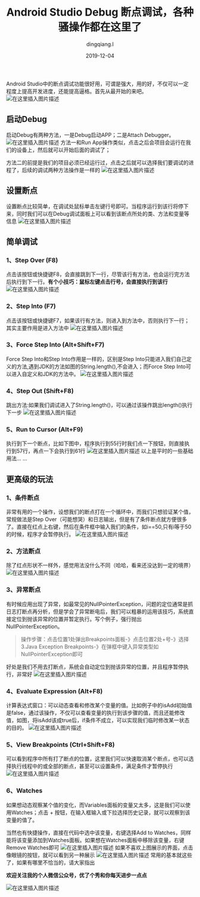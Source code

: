 ﻿---
layout:     post
title:      Android Studio Debug 断点调试，各种骚操作都在这里了
subtitle:   
date:       2019-12-04
author:     dingqiang.l
header-img: img/post-2019-12-04.jpg
catalog: true
tags:
    - Android
    - 开发技巧
---

Android Studio中的断点调试功能很好用，可谓是强大，用的好，不仅可以一定程度上提高开发进度，还能提高逼格。首先从最开始的来吧。
![在这里插入图片描述](https://img-blog.csdnimg.cn/20191204181137859.jpg)

## 启动Debug ##

启动Debug有两种方法，一是Debug启动APP；二是Attach Debugger。
![在这里插入图片描述](https://img-blog.csdnimg.cn/20191204181237885.png)
方法一和Run App操作类似，点击之后会项目会运行在我们的设备上，然后就可以开始后面的调试了；

方法二的前提是我们的项目必须已经运行过，点击之后就可以选择我们要调试的进程了，后续的调试两种方法操作是一样的
![在这里插入图片描述](https://img-blog.csdnimg.cn/20191204181254894.png?x-oss-process=image/watermark,type_ZmFuZ3poZW5naGVpdGk,shadow_10,text_aHR0cHM6Ly9ibG9nLmNzZG4ubmV0L2xkcTEzMDI2ODc2OTU2,size_16,color_FFFFFF,t_70)
## 设置断点 ##
设置断点比较简单，在调试处鼠标单击左键行号即可。当程序运行到该行将停下来，同时我们可以在Debug调试面板上可以看到该断点所处的类、方法和变量等信息
![在这里插入图片描述](https://img-blog.csdnimg.cn/20191204181319170.png?x-oss-process=image/watermark,type_ZmFuZ3poZW5naGVpdGk,shadow_10,text_aHR0cHM6Ly9ibG9nLmNzZG4ubmV0L2xkcTEzMDI2ODc2OTU2,size_16,color_FFFFFF,t_70)
## 简单调试 ##

###  1、Step Over (F8)  ###
点击该按钮或快捷键F8，会直接跳到下一行，尽管该行有方法，也会运行完方法后执行到下一行。**有个小技巧：鼠标左键点击行号，会直接执行到该行**
![在这里插入图片描述](https://img-blog.csdnimg.cn/20191204181341671.png)
###  2、Step Into (F7)  ###
点击该按钮或快捷键F7，如果该行有方法，则进入到方法中，否则执行下一行；其实主要作用是进入方法中
![在这里插入图片描述](https://img-blog.csdnimg.cn/20191204181351768.png)
###  3、Force Step Into (Alt+Shift+F7)  ###
Force Step Into和Step Into作用是一样的，区别是Step Into只能进入我们自己定义的方法,遇到JDK的方法如图的String.length(),不会进入；而Force Step Into可以进入自定义和JDK的方法中。
![在这里插入图片描述](https://img-blog.csdnimg.cn/20191204181359660.png?x-oss-process=image/watermark,type_ZmFuZ3poZW5naGVpdGk,shadow_10,text_aHR0cHM6Ly9ibG9nLmNzZG4ubmV0L2xkcTEzMDI2ODc2OTU2,size_16,color_FFFFFF,t_70)
###  4、Step Out (Shift+F8)  ###

跳出方法:如果我们调试进入了String.length()，可以通过该操作跳出length()执行下一步
![在这里插入图片描述](https://img-blog.csdnimg.cn/20191204181423466.png)
###  5、Run to Cursor (Alt+F9)  ###

执行到下一个断点，比如下图中，程序执行到55行时我们点一下按钮，则直接执行到57行，再点一下会执行到61行
![在这里插入图片描述](https://img-blog.csdnimg.cn/20191204181438411.png?x-oss-process=image/watermark,type_ZmFuZ3poZW5naGVpdGk,shadow_10,text_aHR0cHM6Ly9ibG9nLmNzZG4ubmV0L2xkcTEzMDI2ODc2OTU2,size_16,color_FFFFFF,t_70)
以上是平时的一些基础用法... ...

## 更高级的玩法 ##

###  1、条件断点 ###

非常有用的一个操作，设想我们的断点打在一个循环中，而我们只想验证某个值，常规做法是Step Over（可能想哭）和日志输出，但是有了条件断点就方便很多了。直接在红点上右键，然后在条件框中输入我们的条件，如i==50,只有i等于50的时候，程序才会暂停执行。
![在这里插入图片描述](https://img-blog.csdnimg.cn/20191204181503426.png?x-oss-process=image/watermark,type_ZmFuZ3poZW5naGVpdGk,shadow_10,text_aHR0cHM6Ly9ibG9nLmNzZG4ubmV0L2xkcTEzMDI2ODc2OTU2,size_16,color_FFFFFF,t_70)
###  2、方法断点 ###
除了红点形状不一样外，感觉用法没什么不同（哈哈，看来还没达到一定的境界）
![在这里插入图片描述](https://img-blog.csdnimg.cn/20191204181521262.png)
###  3、异常断点 ###
有时候应用出现了异常，如最常见的NullPointerException，问题的定位通常是抓日志打断点再分析，但是学会了异常断电后，我们可以粗暴的运用该技巧，系统直接定位到抛该异常的位置并暂定执行。写个例子，强行抛出NullPointerException。

> 操作步骤：点击位置1处弹出Breakpoints面板-》点击位置2处+号-》选择3.Java Exception Breakpoints-》在弹框中键入异常类型如NullPointerException即可

好处是我们不用去打断点，系统会自动定位到抛该异常的位置，并且程序暂停执行，非常好
![在这里插入图片描述](https://img-blog.csdnimg.cn/20191204181542559.png?x-oss-process=image/watermark,type_ZmFuZ3poZW5naGVpdGk,shadow_10,text_aHR0cHM6Ly9ibG9nLmNzZG4ubmV0L2xkcTEzMDI2ODc2OTU2,size_16,color_FFFFFF,t_70)
###  4、Evaluate Expression  (Alt+F8) ###

计算表达式窗口：可以动态查看和修改某个变量的值。比如例子中的isAdd初始值是false，通过该操作，不仅可以查看变量的执行到该步骤的值，而且还能修改值，如图，将isAdd该成true后，if条件不成立，可以实现我们临时修改某一状态的目的。
![在这里插入图片描述](https://img-blog.csdnimg.cn/20191204181603911.png?x-oss-process=image/watermark,type_ZmFuZ3poZW5naGVpdGk,shadow_10,text_aHR0cHM6Ly9ibG9nLmNzZG4ubmV0L2xkcTEzMDI2ODc2OTU2,size_16,color_FFFFFF,t_70)
###  5、View Breakpoints  (Ctrl+Shift+F8) ###
可以看到程序中所有打了断点的位置，这里我们可以快速取消某个断点，也可以选择执行线程中的或全部的断点，甚至可以设置条件，满足条件才暂停执行
![在这里插入图片描述](https://img-blog.csdnimg.cn/20191204181623755.png?x-oss-process=image/watermark,type_ZmFuZ3poZW5naGVpdGk,shadow_10,text_aHR0cHM6Ly9ibG9nLmNzZG4ubmV0L2xkcTEzMDI2ODc2OTU2,size_16,color_FFFFFF,t_70)
###  6、Watches  ###
如果想动态观察某个值的变化，而Variables面板的变量又太多，这是我们可以使用Watches；点击 + 按钮，在输入框输入或下拉选择历史记录，就可以观察到该变量的值了。

当然也有快捷操作，直接在代码中选中该变量，右键选择Add to Watches，同样能将该变量添加到Watches面板。如果想在Watches面板中移除该变量，右键Remove Watches即可
![在这里插入图片描述](https://img-blog.csdnimg.cn/20191204181653615.png?x-oss-process=image/watermark,type_ZmFuZ3poZW5naGVpdGk,shadow_10,text_aHR0cHM6Ly9ibG9nLmNzZG4ubmV0L2xkcTEzMDI2ODc2OTU2,size_16,color_FFFFFF,t_70)
如果不喜欢上图展示的界面，点击 像眼镜的按钮，就可以看到另一种展示
![在这里插入图片描述](https://img-blog.csdnimg.cn/20191204181715718.png?x-oss-process=image/watermark,type_ZmFuZ3poZW5naGVpdGk,shadow_10,text_aHR0cHM6Ly9ibG9nLmNzZG4ubmV0L2xkcTEzMDI2ODc2OTU2,size_16,color_FFFFFF,t_70)
常用的基本就这些了，如果有哪里不恰当的，请大家指出

**欢迎关注我的个人微信公众号，优了个秀和你每天进步一点点**

![在这里插入图片描述](https://img-blog.csdnimg.cn/2019120418174542.jpg?x-oss-process=image/watermark,type_ZmFuZ3poZW5naGVpdGk,shadow_10,text_aHR0cHM6Ly9ibG9nLmNzZG4ubmV0L2xkcTEzMDI2ODc2OTU2,size_16,color_FFFFFF,t_70)
